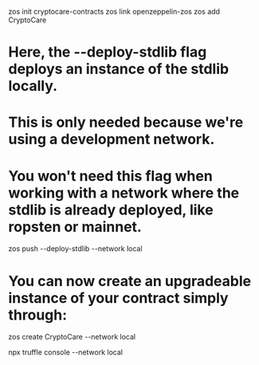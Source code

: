 zos init cryptocare-contracts
zos link openzeppelin-zos
zos add CryptoCare

# Here, the --deploy-stdlib flag deploys an instance of the stdlib locally.
# This is only needed because we're using a development network.
# You won't need this flag when working with a network where the stdlib is already deployed, like ropsten or mainnet.

zos push --deploy-stdlib --network local

# You can now create an upgradeable instance of your contract simply through:

zos create CryptoCare --network local

npx truffle console --network local
